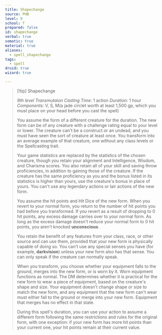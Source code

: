```yaml
---
title: Shapechange
source: PHB
level: 9
school: T
prepared: false
id: shapechange
verbal: true
somatic: true
material: true
aliases:
  - spell_shapechange
tags:
  - spell
druid: true
wizard: true

---
```

>[!tip] Shapechange
>
> *9th level Transmutaion*
> *Casting Time:* 1 action
> *Duration:* 1 hour
> *Components:* V, S, M(a jade circlet worth at least 1,500 gp, which you must place on your head before you cast the spell)
>
>You assume the form of a different creature for the duration. The new form can be of any creature with a challenge rating equal to your level or lower. The creature can't be a construct or an undead, and you must have seen the sort of creature at least once. You transform into an average example of that creature, one without any class levels or the Spellcasting trait.
>
>Your game statistics are replaced by the statistics of the chosen creature, though you retain your alignment and Intelligence, Wisdom, and Charisma scores. You also retain all of your skill and saving throw proficiencies, in addition to gaining those of the creature. If the creature has the same proficiency as you and the bonus listed in its statistics is higher than yours, use the creature's bonus in place of yours. You can't use any legendary actions or lair actions of the new form.
>
>You assume the hit points and Hit Dice of the new form. When you revert to your normal form, you return to the number of hit points you had before you transformed. If you revert as a result of dropping to 0 hit points, any excess damage carries over to your normal form. As long as the excess damage doesn't reduce your normal form to 0 hit points, you aren't knocked **unconscious**.
>
>You retain the benefit of any features from your class, race, or other source and can use them, provided that your new form is physically capable of doing so. You can't use any special senses you have (for example, **darkvision**) unless your new form also has that sense. You can only speak if the creature can normally speak.
>
>When you transform, you choose whether your equipment falls to the ground, merges into the new form, or is worn by it. Worn equipment functions as normal. The DM determines whether it is practical for the new form to wear a piece of equipment, based on the creature's shape and size. Your equipment doesn't change shape or size to match the new form, and any equipment that the new form can't wear must either fall to the ground or merge into your new form. Equipment that merges has no effect in that state.
>
>During this spell's duration, you can use your action to assume a different form following the same restrictions and rules for the original form, with one exception: if your new form has more hit points than your current one, your hit points remain at their current value.
>

